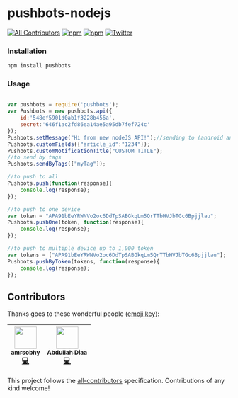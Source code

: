 # pushbots-nodejs
[![All Contributors](https://img.shields.io/badge/all_contributors-2-orange.svg?style=flat-square)](#contributors)
[![npm](https://img.shields.io/npm/dt/pushbots.svg)](https://www.npmjs.com/package/pushbots)
[![npm](https://img.shields.io/npm/v/pushbots.svg)](https://www.npmjs.com/package/pushbots)
[![Twitter](https://img.shields.io/twitter/url/https/github.com/pushbots.svg?style=social&label=Follow)](https://twitter.com/intent/follow?screen_name=pushbots)

### Installation
```bash
npm install pushbots
```

### Usage

```javascript

var pushbots = require('pushbots');
var Pushbots = new pushbots.api({
	id:'548ef5901d0ab1f3228b456a',
	secret:'646f1ac2fd86ea14ae5a95db7fef724c'
});
Pushbots.setMessage("Hi from new nodeJS API!");//sending to (android and ios) platforms by default add optional paramater "0" for iOS, "1" for Android and "2" for Chrome.
Pushbots.customFields({"article_id":"1234"});
Pushbots.customNotificationTitle("CUSTOM TITLE");
//to send by tags
Pushbots.sendByTags(["myTag"]);

//to push to all
Pushbots.push(function(response){
	console.log(response);
});

//to push to one device 
var token = "APA91bEeYRWNVo2oc6DdTpSABGkqLm5QrTTbHVJbTGc6Bpjjlau";
Pushbots.pushOne(token, function(response){
    console.log(response);
});

//to push to multiple device up to 1,000 token
var tokens = ["APA91bEeYRWNVo2oc6DdTpSABGkqLm5QrTTbHVJbTGc6Bpjjlau"];
Pushbots.pushByToken(tokens, function(response){
    console.log(response);
});
```

## Contributors

Thanks goes to these wonderful people ([emoji key](https://github.com/kentcdodds/all-contributors#emoji-key)):

<!-- ALL-CONTRIBUTORS-LIST:START - Do not remove or modify this section -->
| [<img src="https://avatars0.githubusercontent.com/u/6784122?v=4" width="50px;"/><br /><sub><b>amrsobhy</b></sub>](http://amrsobhy.com)<br />[💻](https://github.com/PushBots/pushbots-nodejs/commits?author=amrsobhy "Code") | [<img src="https://avatars2.githubusercontent.com/u/733794?v=4" width="50px;"/><br /><sub><b>Abdullah Diaa</b></sub>](https://abdullahdiaa.com)<br />[💻](https://github.com/PushBots/pushbots-nodejs/commits?author=AbdullahDiaa "Code") |
| :---: | :---: |
<!-- ALL-CONTRIBUTORS-LIST:END -->

This project follows the [all-contributors](https://github.com/kentcdodds/all-contributors) specification. Contributions of any kind welcome!